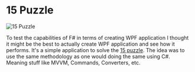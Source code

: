 # 15 Puzzle

![15 Puzzle](http://reaktor42.de/~b52/public/15puzzle.png)

To test the capabilities of F# in terms of creating WPF application I thought it might be the best to actually create WPF application and see how it performs.
It's a simple application to solve the [15 puzzle](http://en.wikipedia.org/wiki/15_puzzle). The idea was to use the same methodology as one would doing the same using C#. Meaning stuff like MVVM, Commands, Converters, etc.
